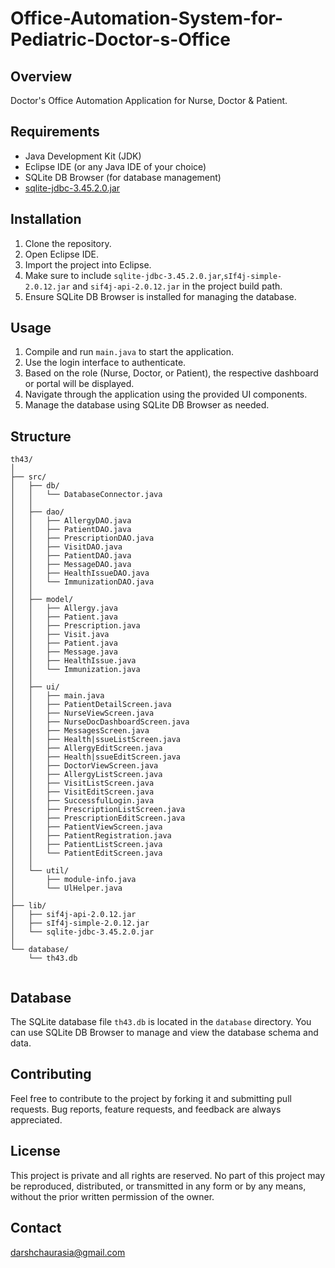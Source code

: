 # Office-Automation-System-for-Pediatric-Doctor-s-Office

## Overview

Doctor's Office Automation Application for Nurse, Doctor & Patient.

## Requirements

- Java Development Kit (JDK)
- Eclipse IDE (or any Java IDE of your choice)
- SQLite DB Browser (for database management)
- [sqlite-jdbc-3.45.2.0.jar](lib/sqlite-jdbc-3.45.2.0.jar)

## Installation

1. Clone the repository.
2. Open Eclipse IDE.
3. Import the project into Eclipse.
4. Make sure to include `sqlite-jdbc-3.45.2.0.jar`,`sIf4j-simple-2.0.12.jar` and `sif4j-api-2.0.12.jar` in the project build path.
5. Ensure SQLite DB Browser is installed for managing the database.

## Usage

1. Compile and run `main.java` to start the application.
2. Use the login interface to authenticate.
3. Based on the role (Nurse, Doctor, or Patient), the respective dashboard or portal will be displayed.
4. Navigate through the application using the provided UI components.
5. Manage the database using SQLite DB Browser as needed.

## Structure

```
th43/
│
├── src/
│   ├── db/
│   │   └── DatabaseConnector.java
│   │
│   ├── dao/ 
│   │   ├── AllergyDAO.java
│   │   ├── PatientDAO.java
│   │   ├── PrescriptionDAO.java
│   │   ├── VisitDAO.java
│   │   ├── PatientDAO.java
│   │   ├── MessageDAO.java
│   │   ├── HealthIssueDAO.java
│   │   └── ImmunizationDAO.java       
│   │
│   ├── model/
│   │   ├── Allergy.java
│   │   ├── Patient.java
│   │   ├── Prescription.java
│   │   ├── Visit.java
│   │   ├── Patient.java
│   │   ├── Message.java
│   │   ├── HealthIssue.java
│   │   └── Immunization.java   
│   │
│   ├── ui/
│   │   ├── main.java
│   │   ├── PatientDetailScreen.java
│   │   ├── NurseViewScreen.java
│   │   ├── NurseDocDashboardScreen.java
│   │   ├── MessagesScreen.java
│   │   ├── Health|ssueListScreen.java
│   │   ├── AllergyEditScreen.java
│   │   ├── Health|ssueEditScreen.java
│   │   ├── DoctorViewScreen.java
│   │   ├── AllergyListScreen.java
│   │   ├── VisitListScreen.java
│   │   ├── VisitEditScreen.java
│   │   ├── SuccessfulLogin.java
│   │   ├── PrescriptionListScreen.java
│   │   ├── PrescriptionEditScreen.java
│   │   ├── PatientViewScreen.java
│   │   ├── PatientRegistration.java
│   │   ├── PatientListScreen.java
│   │   └── PatientEditScreen.java
│   │
│   └── util/
│       ├── module-info.java
│       └── UlHelper.java
│
├── lib/
│   ├── sif4j-api-2.0.12.jar
│   ├── sIf4j-simple-2.0.12.jar
│   └── sqlite-jdbc-3.45.2.0.jar
│
└── database/
    └── th43.db
 
```

## Database

The SQLite database file `th43.db` is located in the `database` directory. You can use SQLite DB Browser to manage and view the database schema and data.

## Contributing

Feel free to contribute to the project by forking it and submitting pull requests. Bug reports, feature requests, and feedback are always appreciated.

## License

This project is private and all rights are reserved. No part of this project may be reproduced, distributed, or transmitted in any form or by any means, without the prior written permission of the owner.

## Contact

darshchaurasia@gmail.com


